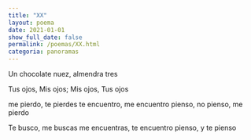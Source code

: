 ```yaml
---
title: "XX"
layout: poema
date: 2021-01-01
show_full_date: false
permalink: /poemas/XX.html
categoria: panoramas
---
```

Un chocolate
nuez, almendra
tres

Tus ojos, Mis ojos; Mis ojos, Tus ojos

me pierdo, te pierdes
te encuentro, me encuentro
pienso, no pienso, me pierdo

Te busco, me buscas
me encuentras, te encuentro
pienso, y te pienso

